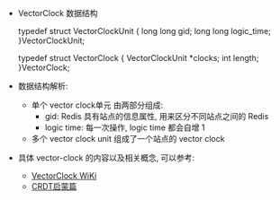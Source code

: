 * VectorClock 数据结构



    typedef struct VectorClockUnit {
        long long gid;
        long long logic_time;
    }VectorClockUnit;


    typedef struct VectorClock {
        VectorClockUnit *clocks;
        int length;
    }VectorClock;

* 数据结构解析:
  + 单个 vector clock单元 由两部分组成:
      - gid:  Redis 具有站点的信息属性, 用来区分不同站点之间的 Redis
      - logic time: 每一次操作, logic time 都会自增 1
  + 多个 vector clock unit 组成了一个站点的 vector clock

* 具体 vector-clock 的内容以及相关概念, 可以参考:
    + [VectorClock WiKi](https://en.wikipedia.org/wiki/Vector_clock)
    + [CRDT启蒙篇](http://jtfmumm.com/blog/2015/11/17/crdt-primer-1-defanging-order-theory/)
